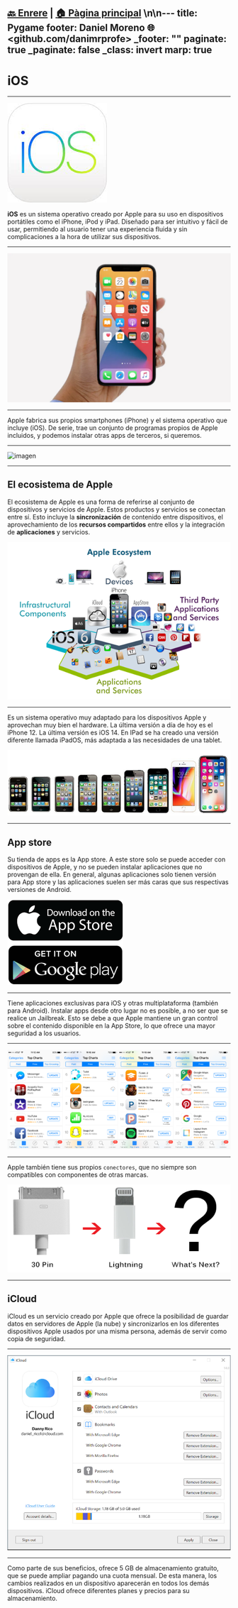 [🔙 Enrere](../) | [🏠 Pàgina principal](http://danimrprofe.github.io/apuntes/) \n\n---
title: Pygame
footer: Daniel Moreno 🌐 <github.com/danimrprofe>
_footer: ""
paginate: true
_paginate: false
_class: invert
marp: true
---

# iOS

---

![](img/2023-03-18-15-06-43.png)

**iOS** es un sistema operativo creado por Apple para su uso en dispositivos portátiles como el iPhone, iPod y iPad. Diseñado para ser intuitivo y fácil de usar, permitiendo al usuario tener una experiencia fluida y sin complicaciones a la hora de utilizar sus dispositivos.

---

![imagen](media/image1.png)

---

Apple fabrica sus propios smartphones (iPhone) y el sistema operativo que incluye (iOS). De serie, trae un conjunto de programas propios de Apple incluidos, y podemos instalar otras apps de terceros, si queremos.

---

![imagen](media/image2.gif)

---

## El ecosistema de Apple

El ecosistema de Apple es una forma de referirse al conjunto de dispositivos y servicios de Apple. Estos productos y servicios se conectan entre sí.  Esto incluye la **sincronización** de contenido entre dispositivos, el aprovechamiento de los **recursos compartidos** entre ellos y la integración de **aplicaciones** y servicios.

![imagen](media/image3.png)

---

Es un sistema operativo muy adaptado para los dispositivos Apple y aprovechan muy bien el hardware. La última versión a día de hoy es el iPhone 12. La última versión es iOS 14. En IPad se ha creado una versión diferente llamada iPadOS, más adaptada a las necesidades de una tablet.

![imagen](media/image4.png)

---

## App store

Su tienda de apps es la App store. A este store solo se puede acceder con dispositivos de Apple, y no se pueden instalar aplicaciones que no provengan de ella. En general, algunas aplicaciones solo tienen versión para App store y las aplicaciones suelen ser más caras que sus respectivas versiones de Android.

![imagen](media/image5.png)

---

Tiene aplicaciones exclusivas para iOS y otras multiplataforma (también para Android). Instalar apps desde otro lugar no es posible, a no ser que se realice un Jailbreak. Esto se debe a que Apple mantiene un gran control sobre el contenido disponible en la App Store, lo que ofrece una mayor seguridad a los usuarios.

---

![imagen](media/image6.png)

---

Apple también tiene sus propios ``conectores``, que no siempre son compatibles con componentes de otras marcas.

![](img/2023-03-18-15-08-35.png)

---

## iCloud

iCloud es un servicio creado por Apple que ofrece la posibilidad de guardar datos en servidores de Apple (la nube) y sincronizarlos en los diferentes dispositivos Apple usados por una misma persona, además de servir como copia de seguridad.

---

![](img/2023-03-18-15-07-41.png)

---

Como parte de sus beneficios, ofrece 5 GB de almacenamiento gratuito, que se puede ampliar pagando una cuota mensual. De esta manera, los cambios realizados en un dispositivo aparecerán en todos los demás dispositivos. iCloud ofrece diferentes planes y precios para su almacenamiento.